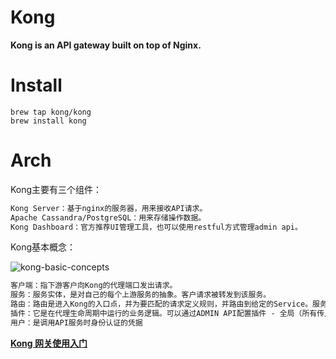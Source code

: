 

# Kong
**Kong is an API gateway built on top of Nginx.**

# Install
```shell script
brew tap kong/kong
brew install kong
```

# Arch
Kong主要有三个组件：
```markdown
Kong Server：基于nginx的服务器，用来接收API请求。
Apache Cassandra/PostgreSQL：用来存储操作数据。
Kong Dashboard：官方推荐UI管理工具，也可以使用restful方式管理admin api。
```

Kong基本概念：

![kong-basic-concepts](./kong-basic-concepts.png)
```markdown
客户端：指下游客户向Kong的代理端口发出请求。
服务：服务实体，是对自己的每个上游服务的抽象。客户请求被转发到该服务。
路由：路由是进入Kong的入口点，并为要匹配的请求定义规则，并路由到给定的Service。服务和路由之间的关系是一对多的关系。
插件：它是在代理生命周期中运行的业务逻辑。可以通过ADMIN API配置插件 - 全局（所有传入流量）或特定的路由和服务。
用户：是调用API服务时身份认证的凭据
```

**[Kong 网关使用入门](https://juejin.im/post/5d09c307e51d4510a73280c4)**
